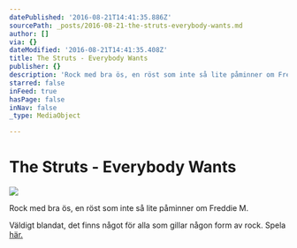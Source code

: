 ```yaml
---
datePublished: '2016-08-21T14:41:35.886Z'
sourcePath: _posts/2016-08-21-the-struts-everybody-wants.md
author: []
via: {}
dateModified: '2016-08-21T14:41:35.408Z'
title: The Struts - Everybody Wants
publisher: {}
description: 'Rock med bra ös, en röst som inte så lite påminner om Freddie M.'
starred: false
inFeed: true
hasPage: false
inNav: false
_type: MediaObject

---
```

# The Struts - Everybody Wants
![](https://the-grid-user-content.s3-us-west-2.amazonaws.com/d9f4dc6f-3d47-44c5-ad78-56db90630f5b.jpg)

Rock med bra ös, en röst som inte så lite påminner om Freddie M.

Väldigt blandat, det finns något för alla som gillar någon form av rock. Spela [här.][0]

[0]: https://open.spotify.com/album/5jQD9aAuIOy8LIGkVlgVKq